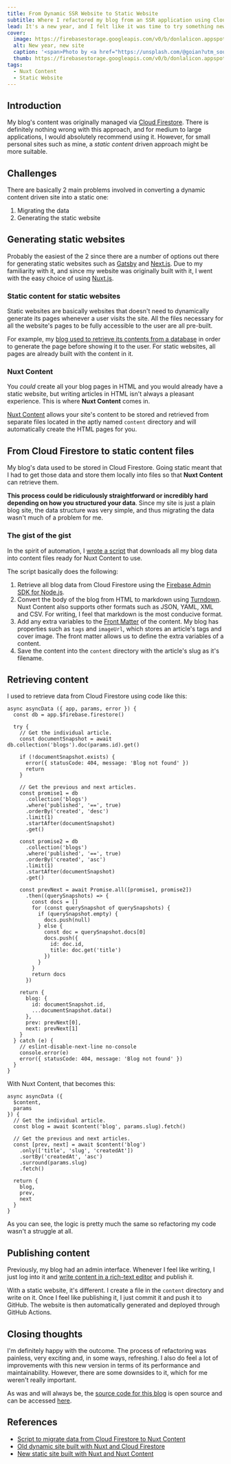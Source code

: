 ```yaml
---
title: From Dynamic SSR Website to Static Website 
subtitle: Where I refactored my blog from an SSR application using Cloud Firestore to a static application
lead: It's a new year, and I felt like it was time to try something new.
cover:
  image: https://firebasestorage.googleapis.com/v0/b/donlalicon.appspot.com/o/ian-schneider-PAykYb-8Er8-unsplash-1280.jpg?alt=media&token=f980b83f-74f2-4e64-bf36-af81824d8a61
  alt: New year, new site
  caption: '<span>Photo by <a href="https://unsplash.com/@goian?utm_source=unsplash&amp;utm_medium=referral&amp;utm_content=creditCopyText">Ian Schneider</a> on <a href="https://unsplash.com/s/photos/new?utm_source=unsplash&amp;utm_medium=referral&amp;utm_content=creditCopyText">Unsplash</a></span>'
  thumb: https://firebasestorage.googleapis.com/v0/b/donlalicon.appspot.com/o/ian-schneider-PAykYb-8Er8-unsplash-640.jpg?alt=media&token=ff74111f-4a68-4dd4-a3d3-292c97ad7aa1
tags:
  - Nuxt Content
  - Static Website
---
```

## Introduction
My blog's content was originally managed via [Cloud Firestore](https://firebase.google.com/docs/firestore). There is definitely nothing wrong with this approach, and for medium to large applications, I would absolutely recommend using it. However, for small personal sites such as mine, a *static content* driven approach might be more suitable.

## Challenges
There are basically 2 main problems involved in converting a dynamic content driven site into a static one:

1. Migrating the data
2. Generating the static website

## Generating static websites

Probably the easiest of the 2 since there are a number of options out there for generating static websites such as [Gatsby](https://www.gatsbyjs.com/) and [Next.js](https://nextjs.org/). Due to my familiarity with it, and since my website was originally built with it, I went with the easy choice of using [Nuxt.js](https://nuxtjs.org/).

### Static content for static websites

Static websites are basically websites that doesn't need to dynamically generate its pages whenever a user visits the site. All the files necessary for all the website's pages to be fully accessible to the user are all pre-built.

For example, my [blog used to retrieve its contents from a database](/blog/get-data-cloud-firestore-universal-nuxt) in order to generate the page before showing it to the user. For static websites, all pages are already built with the content in it.

### Nuxt Content

You *could* create all your blog pages in HTML and you would already have a static website, but writing articles in HTML isn't always a pleasant experience. This is where **Nuxt Content** comes in. 

[Nuxt Content](https://content.nuxtjs.org/) allows your site's content to be stored and retrieved from separate files located in the aptly named `content` directory and will automatically create the HTML pages for you.

## From Cloud Firestore to static content files

My blog's data used to be stored in Cloud Firestore. Going static meant that I had to get those data and store them locally into files so that **Nuxt Content** can retrieve them.  

**This process could be ridiculously straightforward or incredibly hard depending on how you structured your data**. Since my site is just a plain blog site, the data structure was very simple, and thus migrating the data wasn't much of a problem for me.

### The gist of the gist

In the spirit of automation, I [wrote a script](https://gist.github.com/angheloko/7bbfff17c2b74e7b61d3cb048c4ccf6b) that downloads all my blog data into content files ready for Nuxt Content to use.

The script basically does the following:

1. Retrieve all blog data from Cloud Firestore using the [Firebase Admin SDK for Node.js](https://firebase.google.com/docs/firestore/quickstart#node.js).
2. Convert the body of the blog from HTML to markdown using [Turndown](https://github.com/domchristie/turndown). Nuxt Content also supports other formats such as JSON, YAML, XML and CSV. For writing, I feel that markdown is the most conducive format.
3. Add any extra variables to the [Front Matter](https://content.nuxtjs.org/writing#front-matter) of the content. My blog has properties such as `tags` and `imageUrl`, which stores an article's tags and cover image. The front matter allows us to define the extra variables of a content. 
4. Save the content into the `content` directory with the article's slug as it's filename.

## Retrieving content

I used to retrieve data from Cloud Firestore using code like this:

```js[/src/pages/blog/_id/index.vue]
async asyncData ({ app, params, error }) {
  const db = app.$firebase.firestore()

  try {
    // Get the individual article.
    const documentSnapshot = await db.collection('blogs').doc(params.id).get()

    if (!documentSnapshot.exists) {
      error({ statusCode: 404, message: 'Blog not found' })
      return
    }

    // Get the previous and next articles.
    const promise1 = db
      .collection('blogs')
      .where('published', '==', true)
      .orderBy('created', 'desc')
      .limit(1)
      .startAfter(documentSnapshot)
      .get()

    const promise2 = db
      .collection('blogs')
      .where('published', '==', true)
      .orderBy('created', 'asc')
      .limit(1)
      .startAfter(documentSnapshot)
      .get()

    const prevNext = await Promise.all([promise1, promise2])
      .then((querySnapshots) => {
        const docs = []
        for (const querySnapshot of querySnapshots) {
          if (querySnapshot.empty) {
            docs.push(null)
          } else {
            const doc = querySnapshot.docs[0]
            docs.push({
              id: doc.id,
              title: doc.get('title')
            })
          }
        }
        return docs
      })

    return {
      blog: {
        id: documentSnapshot.id,
        ...documentSnapshot.data()
      },
      prev: prevNext[0],
      next: prevNext[1]
    }
  } catch (e) {
    // eslint-disable-next-line no-console
    console.error(e)
    error({ statusCode: 404, message: 'Blog not found' })
  }
}
```

With Nuxt Content, that becomes this:

```js[/pages/blog/_slug.vue]
async asyncData ({
  $content,
  params
}) {
  // Get the individual article.
  const blog = await $content('blog', params.slug).fetch()

  // Get the previous and next articles.
  const [prev, next] = await $content('blog')
    .only(['title', 'slug', 'createdAt'])
    .sortBy('createdAt', 'asc')
    .surround(params.slug)
    .fetch()

  return {
    blog,
    prev,
    next
  }
}
```

As you can see, the logic is pretty much the same so refactoring my code wasn't a struggle at all.

## Publishing content

Previously, my blog had an admin interface. Whenever I feel like writing, I just log into it and [write content in a rich-text editor](/blog/writing-rich-text-content-firestore-tiptap-nuxt) and publish it.

With a static website, it's different. I create a file in the `content` directory and write on it. Once I feel like publishing it, I just commit it and push it to GitHub. The website is then automatically generated and deployed through GitHub Actions.

## Closing thoughts

I'm definitely happy with the outcome. The process of refactoring was painless, very exciting and, in some ways, refreshing. I also do feel a lot of improvements with this new version in terms of its performance and maintainability. However, there are some downsides to it, which for me weren't really important.

As was and will always be, the [source code for this blog](https://github.com/angheloko/donlalicon-static) is open source and can be accessed [here](https://github.com/angheloko/donlalicon-static).

## References

- [Script to migrate data from Cloud Firestore to Nuxt Content](https://gist.github.com/angheloko/7bbfff17c2b74e7b61d3cb048c4ccf6b)
- [Old dynamic site built with Nuxt and Cloud Firestore](https://github.com/angheloko/donlalicon)
- [New static site built with Nuxt and Nuxt Content](https://github.com/angheloko/donlalicon-static)
